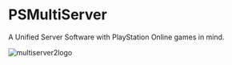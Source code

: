 # PSMultiServer
A Unified Server Software with PlayStation Online games in mind.

![multiserver2logo](https://github.com/GitHubProUser67/PSMultiServer/assets/127040195/fe8e4eb9-2990-461f-8dd7-2abf380dac03)
